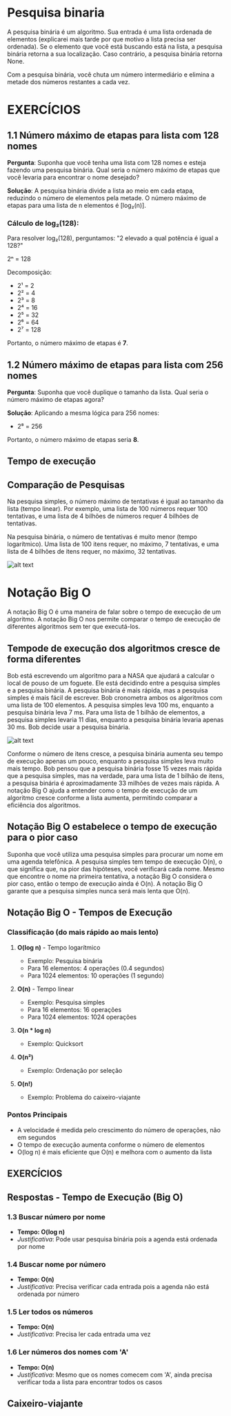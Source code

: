 # Pesquisa binaria

 A pesquisa binária é um algoritmo. Sua entrada é uma lista ordenada de elementos (explicarei mais tarde por que motivo a lista precisa ser ordenada). Se o elemento que você está buscando está na lista, a pesquisa binária retorna a sua localização. Caso contrário, a pesquisa binária retorna None.

Com a pesquisa binária, você chuta um número intermediário e elimina a metade dos números restantes a cada vez.


# EXERCÍCIOS

## 1.1 Número máximo de etapas para lista com 128 nomes

**Pergunta**: Suponha que você tenha uma lista com 128 nomes e esteja fazendo uma pesquisa binária. Qual seria o número máximo de etapas que você levaria para encontrar o nome desejado?

**Solução**:
A pesquisa binária divide a lista ao meio em cada etapa, reduzindo o número de elementos pela metade. O número máximo de etapas para uma lista de n elementos é [log₂(n)].

### Cálculo de log₂(128):
Para resolver log₂(128), perguntamos: "2 elevado a qual potência é igual a 128?"

2ⁿ = 128

Decomposição:
* 2¹ = 2
* 2² = 4
* 2³ = 8
* 2⁴ = 16
* 2⁵ = 32
* 2⁶ = 64
* 2⁷ = 128

Portanto, o número máximo de etapas é **7**.

## 1.2 Número máximo de etapas para lista com 256 nomes

**Pergunta**: Suponha que você duplique o tamanho da lista. Qual seria o número máximo de etapas agora?

**Solução**:
Aplicando a mesma lógica para 256 nomes:
* 2⁸ = 256

Portanto, o número máximo de etapas seria **8**.



## Tempo de execução

## Comparação de Pesquisas

Na pesquisa simples, o número máximo de tentativas é igual ao tamanho da lista (tempo linear). Por exemplo, uma lista de 100 números requer 100 tentativas, e uma lista de 4 bilhões de números requer 4 bilhões de tentativas.

Na pesquisa binária, o número de tentativas é muito menor (tempo logarítmico). Uma lista de 100 itens requer, no máximo, 7 tentativas, e uma lista de 4 bilhões de itens requer, no máximo, 32 tentativas.

![alt text](image.png)


# Notação Big O

A notação Big O é uma maneira de falar sobre o tempo de execução de um algoritmo. A notação Big O nos permite comparar o tempo de execução de diferentes algoritmos sem ter que executá-los.

## Tempode de execução dos algoritmos cresce de forma diferentes

Bob está escrevendo um algoritmo para a NASA que ajudará a calcular o local de pouso de um foguete. Ele está decidindo entre a pesquisa simples e a pesquisa binária. A pesquisa binária é mais rápida, mas a pesquisa simples é mais fácil de escrever. Bob cronometra ambos os algoritmos com uma lista de 100 elementos. A pesquisa simples leva 100 ms, enquanto a pesquisa binária leva 7 ms. Para uma lista de 1 bilhão de elementos, a pesquisa simples levaria 11 dias, enquanto a pesquisa binária levaria apenas 30 ms. Bob decide usar a pesquisa binária.

![alt text](image-1.png)

Conforme o número de itens cresce, a pesquisa binária aumenta seu tempo de execução apenas um pouco, enquanto a pesquisa simples leva muito mais tempo. Bob pensou que a pesquisa binária fosse 15 vezes mais rápida que a pesquisa simples, mas na verdade, para uma lista de 1 bilhão de itens, a pesquisa binária é aproximadamente 33 milhões de vezes mais rápida. A notação Big O ajuda a entender como o tempo de execução de um algoritmo cresce conforme a lista aumenta, permitindo comparar a eficiência dos algoritmos.

## Notação Big O estabelece o tempo de execução para o pior caso

Suponha que você utiliza uma pesquisa simples para procurar um nome em uma agenda telefônica. A pesquisa simples tem tempo de execução O(n), o que significa que, na pior das hipóteses, você verificará cada nome. Mesmo que encontre o nome na primeira tentativa, a notação Big O considera o pior caso, então o tempo de execução ainda é O(n). A notação Big O garante que a pesquisa simples nunca será mais lenta que O(n).


## Notação Big O - Tempos de Execução

### Classificação (do mais rápido ao mais lento)

1. **O(log n)** - Tempo logarítmico
   - Exemplo: Pesquisa binária
   - Para 16 elementos: 4 operações (0.4 segundos)
   - Para 1024 elementos: 10 operações (1 segundo)

2. **O(n)** - Tempo linear
   - Exemplo: Pesquisa simples
   - Para 16 elementos: 16 operações
   - Para 1024 elementos: 1024 operações

3. **O(n * log n)**
   - Exemplo: Quicksort

4. **O(n²)**
   - Exemplo: Ordenação por seleção

5. **O(n!)**
   - Exemplo: Problema do caixeiro-viajante

### Pontos Principais
- A velocidade é medida pelo crescimento do número de operações, não em segundos
- O tempo de execução aumenta conforme o número de elementos
- O(log n) é mais eficiente que O(n) e melhora com o aumento da lista


## EXERCÍCIOS

## Respostas - Tempo de Execução (Big O)

### 1.3 Buscar número por nome
- **Tempo: O(log n)**
- *Justificativa*: Pode usar pesquisa binária pois a agenda está ordenada por nome

### 1.4 Buscar nome por número
- **Tempo: O(n)**
- *Justificativa*: Precisa verificar cada entrada pois a agenda não está ordenada por número

### 1.5 Ler todos os números
- **Tempo: O(n)**
- *Justificativa*: Precisa ler cada entrada uma vez

### 1.6 Ler números dos nomes com 'A'
- **Tempo: O(n)**
- *Justificativa*: Mesmo que os nomes comecem com 'A', ainda precisa verificar toda a lista para encontrar todos os casos

## Caixeiro-viajante
